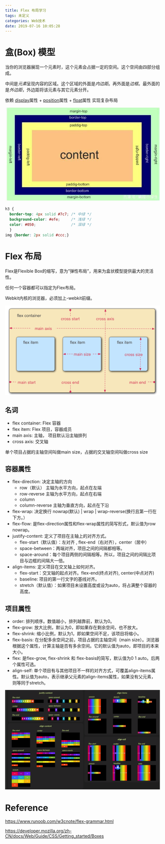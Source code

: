 ```yaml
---
title: Flex 布局学习
tags: 未定义
categories: Web技术
date: 2019-07-16 10:05:28
---
```


# 盒(Box) 模型

当你的浏览器展现一个元素时，这个元素会占据一定的空间。这个空间由四部分组成。

中间是*元素*呈现内容的区域。这个区域的外面是*内边距*。再外面是*边框*。最外面的是*外边距*，外边距将该元素与其它元素分开。

依赖 [display](https://developer.mozilla.org/en-US/docs/Web/CSS/display)属性 + [position](https://developer.mozilla.org/en-US/docs/Web/CSS/position)属性 + [float](https://developer.mozilla.org/en-US/docs/Web/CSS/float)属性 实现复杂布局

![](../images/2019-7/blog20190716101102.png)



```css
h3 {
  border-top: 4px solid #7c7; /* 中绿 */
  background-color: #efe;     /* 浅绿 */
  color: #050;                /* 深绿 */
  }
img {border: 2px solid #ccc;}

```



# Flex 布局

Flex是Flexible Box的缩写，意为”弹性布局”，用来为盒状模型提供最大的灵活性。

任何一个容器都可以指定为Flex布局。

Webkit内核的浏览器，必须加上-webkit前缀。

![image-20190716101927006](../images/2019-7/image-20190716101927006.png)

## 名词

- flex container:  Flex 容器
- flex item:  Flex 项目，容器成员
- main axis:  主轴， 项目默认沿主轴排列
- cross axis:  交叉轴

单个项目占据的主轴空间叫做main size，占据的交叉轴空间叫做cross size

## 容器属性

- flex-direction:  决定主轴的方向
  - row（默认）   主轴为水平方向，起点在左端
  - row-reverse    主轴为水平方向，起点在右端
  - column
  - column-reverse  主轴为垂直方向，起点在下沿
- flex-wrap:  决定换行 nowrap(默认) | wrap | wrap-reverse(换行且第一行在下方。）
- flex-flow:  是flex-direction属性和flex-wrap属性的简写形式，默认值为row nowrap。
- justify-content:  定义了项目在主轴上的对齐方式。
  - flex-start（默认值）：左对齐 ,  flex-end（右对齐），center（居中）
  - space-between：两端对齐，项目之间的间隔都相等。
  - space-around：每个项目两侧的间隔相等。所以，项目之间的间隔比项目与边框的间隔大一倍。
- align-items:  定义项目在交叉轴上如何对齐。
  - flex-start：交叉轴的起点对齐。flex-end(终点对齐), center(中点对齐)
  - baseline: 项目的第一行文字的基线对齐。
  - stretch（默认值）：如果项目未设置高度或设为auto，将占满整个容器的高度。

## 项目属性

- order:  排列顺序。数值越小，排列越靠前，默认为0。
- flex-grow:  放大比例，默认为0，即如果存在剩余空间，也不放大。
- flex-shrink:  缩小比例，默认为1，即如果空间不足，该项目将缩小。
- flex-basis:  在分配多余空间之前，项目占据的主轴空间（main size）。浏览器根据这个属性，计算主轴是否有多余空间。它的默认值为auto，即项目的本来大小。
- flex:  是flex-grow, flex-shrink 和 flex-basis的简写，默认值为0 1 auto。后两个属性可选。
- align-self:  单个项目有与其他项目不一样的对齐方式，可覆盖align-items属性。默认值为auto，表示继承父元素的align-items属性，如果没有父元素，则等同于stretch。



![](../images/2019-7/blog20190719174832.png)



# Reference

[<https://www.runoob.com/w3cnote/flex-grammar.html>](https://www.runoob.com/w3cnote/flex-grammar.html)

[<https://developer.mozilla.org/zh-CN/docs/Web/Guide/CSS/Getting_started/Boxes>](https://developer.mozilla.org/zh-CN/docs/Web/Guide/CSS/Getting_started/Boxes)